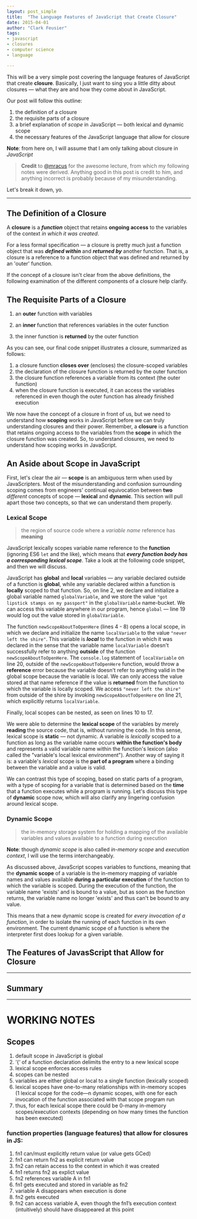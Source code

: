 ```yaml
---
layout: post_simple
title:  "The Language Features of JavaScript that Create Closure"
date: 2015-04-01
author: "Clark Feusier"
tags:
- javascript
- closures
- computer science
- language

---
```


This will be a very simple post covering the language features of JavaScript that create **closure**. Basically, I just want to sing you a little ditty about closures &mdash; what they are and how they come about in JavaScript.

Our post will follow this outline:

1. the definition of a closure
2. the requisite parts of a closure
3. a brief explanation of *scope* in JavaScript &mdash; both lexical and dynamic scope
4. the necessary features of the JavaScript language that allow for closure

**Note**: from here on, I will assume that I am only talking about closure in *JavaScript*

<blockquote>
    <strong>Credit</strong> to <a href='https://twitter.com/mracus' target='_blank'>@mracus</a> for the awesome lecture, from which my following notes were derived. Anything good in this post is credit to him, and anything incorrect is probably because of my misunderstanding.
</blockquote>

Let's break it down, yo.

---

## The Definition of a Closure

A **closure** is a ***function*** object that retains **ongoing access** to the variables of the context *in which it was created*.

For a less formal specification &mdash; a closure is pretty much just a function object that was ***defined within*** and ***returned by*** another function. That is, a closure is a reference to a function object that was defined and returned by an 'outer' function.

If the concept of a closure isn't clear from the above definitions, the following examination of the different components of a closure help clarify.

## The Requisite Parts of a Closure

1. an **outer** function with variables

<script src="https://gist.github.com/Cfeusier/654300c9bdecd7597441.js"></script>

2. an **inner** function that references variables in the outer function

<script src="https://gist.github.com/Cfeusier/e48f5cafed64132c08d2.js"></script>

3. the inner function is **returned** by the outer function

<script src="https://gist.github.com/Cfeusier/d100585e61ab18e07606.js"></script>

As you can see, our final code snippet illustrates a closure, summarized as follows:

1. a closure function **closes over** (encloses) the closure-scoped variables
1. the declaration of the closure function is returned by the outer function
  1. the closure function references a variable from its context (the outer function)
1. when the closure function is executed, it can access the variables referenced in even though the outer function has already finished execution

We now have the concept of a closure in front of us, but we need to understand how **scoping** works in JavaScript before we can truly understanding closures and their power. Remember, a **closure** is a function that retains ongoing access to the variables from the **scope** in which the closure function was created. So, to understand closures, we need to understand how scoping works in JavaScript.

## An Aside about Scope in JavaScript

First, let's clear the air &mdash; **scope** is an ambiguous term when used by JavaScripters. Most of the misunderstanding and confusion surrounding scoping comes from engineers' continual equivocation between **two** *different* concepts of scope &mdash; **lexical** and **dynamic**. This section will pull apart those two concepts, so that we can understand them properly.

### Lexical Scope

<blockquote>the region of source code where a <em>variable name</em> reference has <strong>meaning</strong></blockquote>

JavaScript lexically scopes variable name reference to the **function** (ignoring ES6 `let` and the like), which means that ***every function body has a corresponding lexical scope***. Take a look at the following code snippet, and then we will discuss.

<script src="https://gist.github.com/Cfeusier/de557a076731ad8b321e.js"></script>

JavaScript has **global** and **local** variables &mdash; any variable declared outside of a function is **global**, while any variable declared within a function is **locally** scoped to that function. So, on line 2, we declare and initialize a global variable named `globalVariable`, and we store the value `"got lipstick stamps on my passport"` in the `globalVariable` name-bucket. We can access this variable anywhere in our program, hence `global` &mdash; line 19 would log out the value stored in `globalVariable`.

The function `newScopeAboutToOpenHere` (lines 4 - 8) opens a local scope, in which we declare and initialize the name `localVariable` to the value `"never left the shire"`. This variable is ***local*** to the function in which it was declared in the sense that the variable name `localVariable` doesn't successfully refer to anything **outside** of the function `newScopeAboutToOpenHere`. The `console.log` statement of `localVariable` on line 20, outside of the `newScopeAboutToOpenHere` function, would throw a **reference** error because the variable doesn't refer to anything valid in the global scope because the variable is local. We can only access the value stored at that name reference if the value is **returned** from the function to which the variable is locally scoped. We access `"never left the shire"` from outside of the shire by invoking `newScopeAboutToOpenHere` on line 21, which explicitly returns `localVariable`.

Finally, local scopes can be nested, as seen on lines 10 to 17.

We were able to determine the **lexical scope** of the variables by merely **reading** the source code, that is, without running the code. In this sense, lexical scope is **static** &mdash; not dynamic. A variable is *lexically* scoped to a function as long as the variable name occurs **within the function's body** and represents a valid variable name within the function's lexicon (also called the "variable's local lexical environment"). Another way of saying it is: a variable's *lexical* scope is the **part of a program** where a binding between the variable and a value is valid.

We can contrast this type of scoping, based on static parts of a program, with a type of scoping for a variable that is determined based on the **time** that a function executes while a program is running. Let's discuss this type of **dynamic** scope now, which will also clarify any lingering confusion around lexical scope.

### Dynamic Scope

<blockquote>the in-memory storage system for holding a mapping of the available variables and values available to a function during execution</blockquote>

**Note**: though *dynamic scope* is also called *in-memory scope* and *execution context*, I will use the terms interchangeably.

As discussed above, JavaScript scopes variables to functions, meaning that the **dynamic scope** of a variable is the in-memory mapping of variable names and values available **during a particular execution** of the function to which the variable is scoped. During the execution of the function, the variable name 'exists' and is bound to a value, but as soon as the function returns, the variable name no longer 'exists' and thus can't be bound to any value.

This means that a new dynamic scope is created for *every invocation of a function*, in order to isolate the running of each function in its own environment. The current dynamic scope of a function is where the interpreter first does lookup for a given variable.

## The Features of JavasScript that Allow for Closure

---

## Summary





---

# WORKING NOTES

## Scopes

1. default scope in JavaScript is global
1. ‘{‘ of a function declaration delimits the entry to a new lexical scope
1. lexical scope enforces access rules
1. scopes can be nested
1. variables are either global or local to a single function (lexically scoped)
1. lexical scopes have one-to-many relationships with in-memory scopes (1 lexical scope for the code—n dynamic scopes, with one for each invocation of the function associated with that scope
program run
1. thus, for each lexical scope there could be 0-many in-memory scopes/execution contexts (depending on how many times the function has been executed)

### function properties (language features) that allow for closures in JS:

1. fn1 can/must explicitly return value (or value gets GCed)
1. fn1 can return fn2 as explicit return value
1. fn2 can retain access to the context in which it was created
1. fn1 returns fn2 as explict value
1. fn2 references variable A in fn1
1. fn1 gets executed and stored in variable as fn2
1. variable A disappears when execution is done
1. fn2 gets executed
1. fn2 can access variable A, even though the fn1’s execution context (intuitively) should have disappeared at this point
